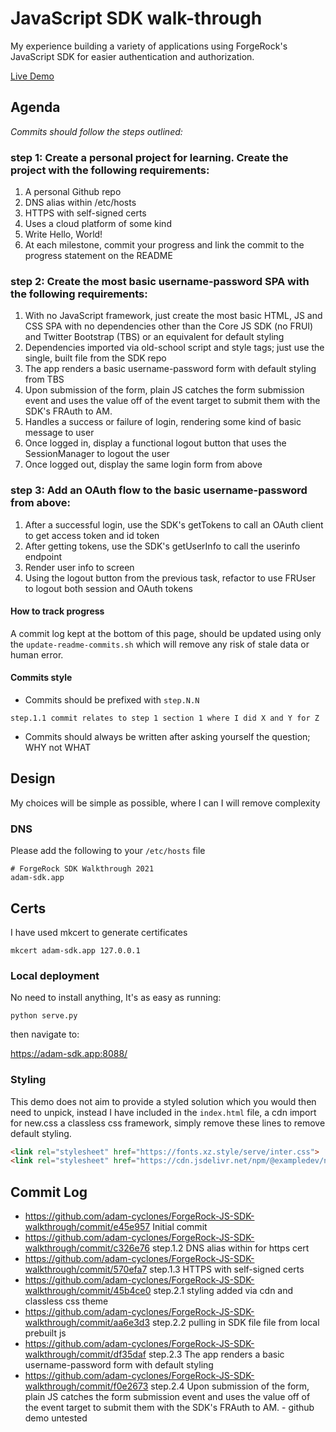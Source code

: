 # JavaScript SDK walk-through
My experience building a variety of applications using ForgeRock's JavaScript SDK for easier authentication and authorization.

[Live Demo](https://adam-cyclones.github.io/ForgeRock-JS-SDK-walkthrough/index.html)

## Agenda
_Commits should follow the steps outlined:_
### step 1: Create a personal project for learning. Create the project with the following requirements:
1. A personal Github repo
2. DNS alias within /etc/hosts
3. HTTPS with self-signed certs
4. Uses a cloud platform of some kind
5. Write Hello, World!
6. At each milestone, commit your progress and link the commit to the progress statement on the README
### step 2: Create the most basic username-password SPA with the following requirements:
1. With no JavaScript framework, just create the most basic HTML, JS and CSS SPA with no dependencies other than the Core JS SDK (no FRUI) and Twitter Bootstrap (TBS) or an equivalent for default styling
2. Dependencies imported via old-school script and style tags; just use the single, built file from the SDK repo
3. The app renders a basic username-password form with default styling from TBS
4. Upon submission of the form, plain JS catches the form submission event and uses the value off of the event target to submit them with the SDK's FRAuth to AM.
5. Handles a success or failure of login, rendering some kind of basic message to user
6. Once logged in, display a functional logout button that uses the SessionManager to logout the user
7. Once logged out, display the same login form from above
### step 3: Add an OAuth flow to the basic username-password from above:
1. After a successful login, use the SDK's getTokens to call an OAuth client to get access token and id token
2. After getting tokens, use the SDK's getUserInfo to call the userinfo endpoint
3. Render user info to screen
4. Using the logout button from the previous task, refactor to use FRUser to logout both session and OAuth tokens

#### How to track progress
A commit log kept at the bottom of this page, should be updated using only the `update-readme-commits.sh` which will remove any risk of
stale data or human error. 

#### Commits style
- Commits should be prefixed with `step.N.N` 
```
step.1.1 commit relates to step 1 section 1 where I did X and Y for Z
```
- Commits should always be written after asking yourself the question; WHY not WHAT

## Design
My choices will be simple as possible, where I can I will remove complexity

### DNS
Please add the following to your `/etc/hosts` file
```
# ForgeRock SDK Walkthrough 2021
adam-sdk.app
```

## Certs
I have used mkcert to generate certificates
```
mkcert adam-sdk.app 127.0.0.1
```

### Local deployment
No need to install anything, It's as easy as running:
```
python serve.py
```

then navigate to:

https://adam-sdk.app:8088/

### Styling
This demo does not aim to provide a styled solution which you would then need to unpick, instead I have included in the 
`index.html` file, a cdn import for new.css a classless css framework, simply remove these lines to remove default styling.
``` html
<link rel="stylesheet" href="https://fonts.xz.style/serve/inter.css">
<link rel="stylesheet" href="https://cdn.jsdelivr.net/npm/@exampledev/new.css@1.1.2/new.min.css">
```

## Commit Log
- https://github.com/adam-cyclones/ForgeRock-JS-SDK-walkthrough/commit/e45e957 Initial commit
- https://github.com/adam-cyclones/ForgeRock-JS-SDK-walkthrough/commit/c326e76 step.1.2 DNS alias within  for https cert
- https://github.com/adam-cyclones/ForgeRock-JS-SDK-walkthrough/commit/570efa7 step.1.3 HTTPS with self-signed certs
- https://github.com/adam-cyclones/ForgeRock-JS-SDK-walkthrough/commit/45b4ce0 step.2.1 styling added via cdn and classless css theme
- https://github.com/adam-cyclones/ForgeRock-JS-SDK-walkthrough/commit/aa6e3d3 step.2.2 pulling in SDK file file from local prebuilt js
- https://github.com/adam-cyclones/ForgeRock-JS-SDK-walkthrough/commit/df35daf step.2.3 The app renders a basic username-password form with default styling
- https://github.com/adam-cyclones/ForgeRock-JS-SDK-walkthrough/commit/f0e2673 step.2.4 Upon submission of the form, plain JS catches the form submission event and uses the value off of the event target to submit them with the SDK's FRAuth to AM. - github demo untested
